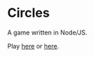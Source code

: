 # Circles
A game written in Node/JS.

Play [here](http://www.michaelagius.uk/circles) or [here](http://www.antoniasiu.co.uk/circles).
